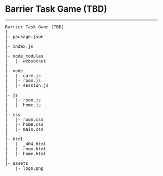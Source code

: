 # Barrier Task Game (TBD)

---
<pre>
Barrier Task Game (TBD)
|
|- package.json
|
|- index.js
|
|- node_modules
|   |- websocket
|
|- node
|   |- core.js
|   |- room.js
|   |- session.js
|
|- js
|   |- room.js
|   |- home.js
|
|- css
|   |- room.css
|   |- home.css
|   |- main.css
|
|- html
|   |- _404.html
|   |- room.html
|   |- home.html
|
|- assets
	|- logo.png
</pre>
